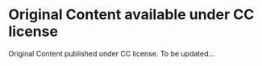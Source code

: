 # Original Content available under CC license

Original Content published under CC license. To be updated...
